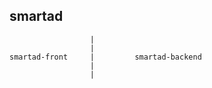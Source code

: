 smartad
-------------

```
                  |
                  |            
smartad-front     |         smartad-backend
                  |
                  |

```

